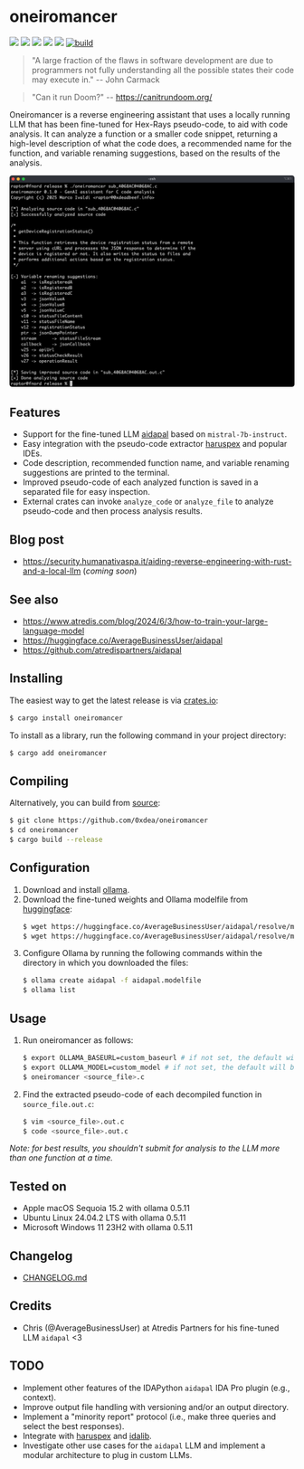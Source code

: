 # oneiromancer

[![](https://img.shields.io/github/stars/0xdea/oneiromancer.svg?style=flat&color=yellow)](https://github.com/0xdea/oneiromancer)
[![](https://img.shields.io/crates/v/oneiromancer?style=flat&color=green)](https://crates.io/crates/oneiromancer)
[![](https://img.shields.io/crates/d/oneiromancer?style=flat&color=red)](https://crates.io/crates/oneiromancer)
[![](https://img.shields.io/badge/twitter-%400xdea-blue.svg)](https://twitter.com/0xdea)
[![](https://img.shields.io/badge/mastodon-%40raptor-purple.svg)](https://infosec.exchange/@raptor)
[![build](https://github.com/0xdea/oneiromancer/actions/workflows/build.yml/badge.svg)](https://github.com/0xdea/oneiromancer/actions/workflows/build.yml)

> "A large fraction of the flaws in software development are due to programmers not fully understanding all the possible
> states their code may execute in." -- John Carmack

> "Can it run Doom?" -- <https://canitrundoom.org/>

Oneiromancer is a reverse engineering assistant that uses a locally running LLM that has been fine-tuned for Hex-Rays
pseudo-code, to aid with code analysis. It can analyze a function or a smaller code snippet, returning a high-level
description of what the code does, a recommended name for the function, and variable renaming suggestions, based on the
results of the analysis.

![](https://raw.githubusercontent.com/0xdea/oneiromancer/master/.img/screen01.png)

## Features

* Support for the fine-tuned LLM [aidapal](https://huggingface.co/AverageBusinessUser/aidapal) based on
  `mistral-7b-instruct`.
* Easy integration with the pseudo-code extractor [haruspex](https://github.com/0xdea/haruspex) and popular IDEs.
* Code description, recommended function name, and variable renaming suggestions are printed to the terminal.
* Improved pseudo-code of each analyzed function is saved in a separated file for easy inspection.
* External crates can invoke `analyze_code` or `analyze_file` to analyze pseudo-code and then process analysis results.

## Blog post

* <https://security.humanativaspa.it/aiding-reverse-engineering-with-rust-and-a-local-llm> (*coming soon*)

## See also

* <https://www.atredis.com/blog/2024/6/3/how-to-train-your-large-language-model>
* <https://huggingface.co/AverageBusinessUser/aidapal>
* <https://github.com/atredispartners/aidapal>

## Installing

The easiest way to get the latest release is via [crates.io](https://crates.io/crates/oneiromancer):

```sh
$ cargo install oneiromancer
```

To install as a library, run the following command in your project directory:

```sh
$ cargo add oneiromancer
```

## Compiling

Alternatively, you can build from [source](https://github.com/0xdea/oneiromancer):

```sh
$ git clone https://github.com/0xdea/oneiromancer
$ cd oneiromancer
$ cargo build --release
```

## Configuration

1. Download and install [ollama](https://ollama.com/).
2. Download the fine-tuned weights and Ollama modelfile from [huggingface](https://huggingface.co/):
   ```sh
   $ wget https://huggingface.co/AverageBusinessUser/aidapal/resolve/main/aidapal-8k.Q4_K_M.gguf
   $ wget https://huggingface.co/AverageBusinessUser/aidapal/resolve/main/aidapal.modelfile
   ```
3. Configure Ollama by running the following commands within the directory in which you downloaded the files:
   ```sh
   $ ollama create aidapal -f aidapal.modelfile
   $ ollama list
   ```

## Usage

1. Run oneiromancer as follows:
   ```sh
   $ export OLLAMA_BASEURL=custom_baseurl # if not set, the default will be used
   $ export OLLAMA_MODEL=custom_model # if not set, the default will be used
   $ oneiromancer <source_file>.c
   ```
2. Find the extracted pseudo-code of each decompiled function in `source_file.out.c`:
   ```sh
   $ vim <source_file>.out.c
   $ code <source_file>.out.c
   ```

*Note: for best results, you shouldn't submit for analysis to the LLM more than one function at a time.*

## Tested on

* Apple macOS Sequoia 15.2 with ollama 0.5.11
* Ubuntu Linux 24.04.2 LTS with ollama 0.5.11
* Microsoft Windows 11 23H2 with ollama 0.5.11

## Changelog

* [CHANGELOG.md](CHANGELOG.md)

## Credits

* Chris (@AverageBusinessUser) at Atredis Partners for his fine-tuned LLM `aidapal` <3

## TODO

* Implement other features of the IDAPython `aidapal` IDA Pro plugin (e.g., context).
* Improve output file handling with versioning and/or an output directory.
* Implement a "minority report" protocol (i.e., make three queries and select the best responses).
* Integrate with [haruspex](https://github.com/0xdea/haruspex) and [idalib](https://github.com/binarly-io/idalib).
* Investigate other use cases for the `aidapal` LLM and implement a modular architecture to plug in custom LLMs.
